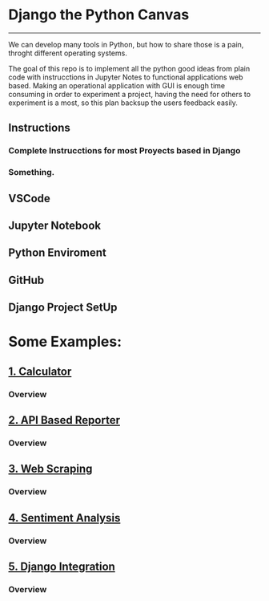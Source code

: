 # Django the Python Canvas

------

We can develop many tools in Python, but how to share those is a pain, throght different operating systems.

The goal of this repo is to implement all the python good ideas from plain code with instrucctions in Jupyter Notes to functional applications web based. Making an operational application with GUI is enough time consuming in order to experiment a project, having the need for others to experiment is a most, so this plan backsup the users feedback easily.



## Instructions
### Complete Instrucctions for most Proyects based in Django
### Something.

## VSCode

## Jupyter Notebook

## Python Enviroment

## GitHub

## Django Project SetUp


# Some Examples:

## [1. Calculator](#)

### Overview

## [2. API Based Reporter](#)

### Overview

## [3. Web Scraping](#)

### Overview

## [4. Sentiment Analysis](#)

### Overview

## [5. Django Integration](#)

### Overview
